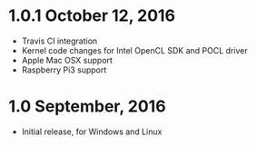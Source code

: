 1.0.1 October 12, 2016
========================

- Travis CI integration
- Kernel code changes for Intel OpenCL SDK and POCL driver
- Apple Mac OSX support
- Raspberry Pi3 support

1.0  September, 2016
====================

- Initial release, for Windows and Linux

